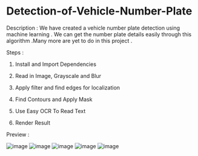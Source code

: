 # Detection-of-Vehicle-Number-Plate

Description : We have created a vehicle number plate detection using machine learning . We can get the number plate details easily through this algorithm .Many more are yet to do in this project .

Steps :   

1.  Install and Import Dependencies

2.  Read in Image, Grayscale and Blur

3.  Apply filter and find edges for localization

4.  Find Contours and Apply Mask

5.  Use Easy OCR To Read Text

6.  Render Result
   
   
Preview : 

![image](https://user-images.githubusercontent.com/89749348/190864021-5af53dcb-ac04-48dc-98e2-b9fe6211c023.png)
![image](https://user-images.githubusercontent.com/89749348/190864040-e3217a41-3e52-4ee4-a82c-92d0aa2f0283.png)
![image](https://user-images.githubusercontent.com/89749348/190864053-3e17d8db-f779-4856-bf10-54065e47277f.png)
![image](https://user-images.githubusercontent.com/89749348/190864075-21161d75-8ad6-4359-a381-da6d40102d74.png)
![image](https://user-images.githubusercontent.com/89749348/190864082-fad8cdfa-699f-40e5-ab9b-56dc03db02d2.png)
